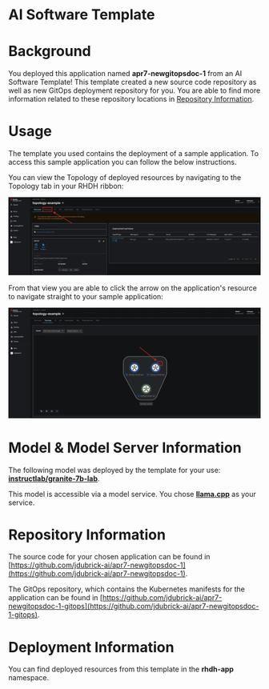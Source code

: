 # AI Software Template

# Background

You deployed this application named **apr7-newgitopsdoc-1** from an AI Software Template! This template created a new source code repository as well as new GitOps deployment repository for you. You are able to find more information related to these repository locations in [Repository Information](#repository-information).

# Usage

The template you used contains the deployment of a sample application. To access this sample application you can follow the below instructions.

You can view the Topology of deployed resources by navigating to the Topology tab in your RHDH ribbon:

![Topology Ribbon](./images/topology-ribbon.png)

From that view you are able to click the arrow on the application's resource to navigate straight to your sample application:

![Topology View Application Link](./images/topology-app-link.png)

# Model & Model Server Information
The following model was deployed by the template for your use: **[instructlab/granite-7b-lab](https://huggingface.co/instructlab/granite-7b-lab)**.

This model is accessible via a model service. You chose **[llama.cpp]( https://github.com/containers/ai-lab-recipes/tree/main/model_servers/llamacpp_python)** as your service.

# Repository Information

The source code for your chosen application can be found in [https://github.com/jdubrick-ai/apr7-newgitopsdoc-1](https://github.com/jdubrick-ai/apr7-newgitopsdoc-1).

The GitOps repository, which contains the Kubernetes manifests for the application can be found in 
[https://github.com/jdubrick-ai/apr7-newgitopsdoc-1-gitops](https://github.com/jdubrick-ai/apr7-newgitopsdoc-1-gitops). 

# Deployment Information

You can find deployed resources from this template in the **rhdh-app** namespace.
